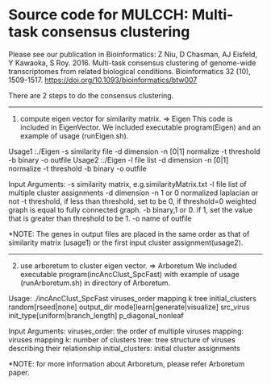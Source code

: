 # Source code for MULCCH: Multi-task consensus clustering
Please see our publication in Bioinformatics:
Z Niu, D Chasman, AJ Eisfeld, Y Kawaoka, S Roy. 2016. Multi-task consensus clustering of genome-wide transcriptomes from related biological conditions. Bioinformatics 32 (10), 1509-1517. https://doi.org/10.1093/bioinformatics/btw007


There are 2 steps to do the consensus clustering.
*********************************************************
1. compute eigen vector for similarity matrix. => Eigen
This code is included in EigenVector. We included executable program(Eigen) and an example of usage (runEigen.sh).

Usage1 :./Eigen -s similarity file  -d dimension -n [0|1] normalize -t threshold -b binary -o outfile
Usage2 :./Eigen -l file list  -d dimension -n [0|1] normalize -t threshold -b binary -o outfile

Input Arguments:
-s similarity matrix, e.g.similarityMatrix.txt
-l file list of multiple cluster assignments
-d dimension
-n 1 or 0 normalized laplacian or not
-t threshold, if less than threshold, set to be 0, if threshold=0 weighted graph is equal to fully connected graph.
-b binary,1 or 0. if 1, set the value that is greater than threshold to be 1.
-o name of outfile

*NOTE: 
The genes in output files are placed in the same order as that of similarity matrix (usage1) or the first input cluster assignment(usage2).

*********************************************************
2. use arboretum to cluster eigen vector. => Arboretum
We included executable program(incAncClust_SpcFast) with example of usage (runArboretum.sh) in directory of Arboretum.

Usage: ./incAncClust_SpcFast viruses_order mapping k tree initial_clusters random[rseed|none] output_dir mode[learn|generate|visualize] src_virus init_type[uniform|branch_length] p_diagonal_nonleaf

Input Arguments:
viruses_order: the order of multiple viruses
mapping: viruses mapping
k: number of clusters
tree: tree structure of viruses describing their relationship
initial_clusters: initial cluster assignments

*NOTE: 
for more information about Arboretum, please refer Arboretum paper.

